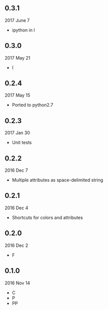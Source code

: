 ## 0.3.1
2017 June 7
- ipython in I

## 0.3.0
2017 May 21
- I

## 0.2.4
2017 May 15
- Ported to python2.7

## 0.2.3
2017 Jan 30
- Unit tests

## 0.2.2
2016 Dec 7
- Multiple attributes as space-delimited string

## 0.2.1
2016 Dec 4
- Shortcuts for colors and attributes

## 0.2.0
2016 Dec 2
- F

## 0.1.0
2016 Nov 14
- C
- P
- PP

